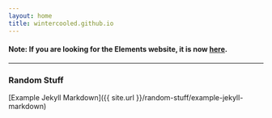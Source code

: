 ```yaml
---
layout: home
title: wintercooled.github.io
---
```


#### Note: If you are looking for the Elements website, it is now [here](https://elementsproject.github.io).

* * * 

### Random Stuff
[Example Jekyll Markdown]({{ site.url }}/random-stuff/example-jekyll-markdown)
